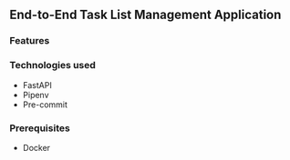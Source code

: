 ## End-to-End Task List Management Application

### Features


### Technologies used
- FastAPI
- Pipenv
- Pre-commit

### Prerequisites
- Docker
